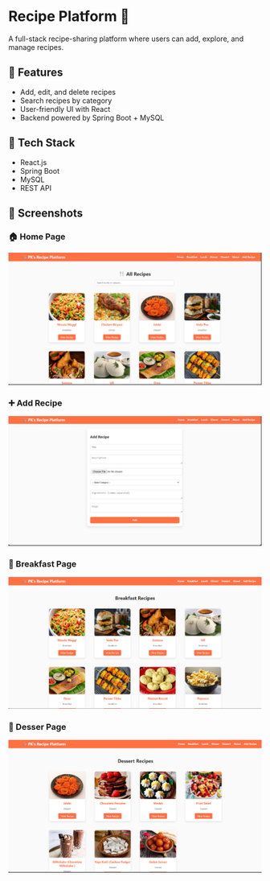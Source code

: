 # Recipe Platform 🍲

A full-stack recipe-sharing platform where users can add, explore, and manage recipes.

## 🔹 Features
- Add, edit, and delete recipes
- Search recipes by category
- User-friendly UI with React
- Backend powered by Spring Boot + MySQL

## 🔹 Tech Stack
- React.js
- Spring Boot
- MySQL
- REST API

## 🔹 Screenshots

### 🏠 Home Page
![Home Page](screenshots/home.png)

### ➕ Add Recipe
![Add Recipe](screenshots/add_recipe.png)

### 🔑 Breakfast Page
![Login Page](screenshots/breakfast_recipe.png)

### 🔑 Desser Page
![Login Page](screenshots/Dinner_recipe.png)
